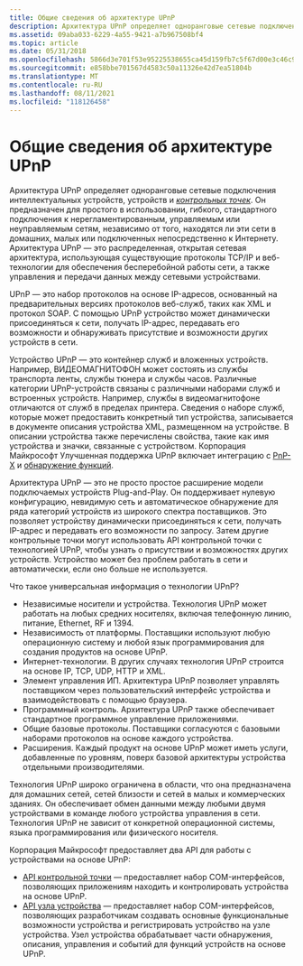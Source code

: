 ```yaml
---
title: Общие сведения об архитектуре UPnP
description: Архитектура UPnP определяет одноранговые сетевые подключения интеллектуальных устройств, устройств и контрольных точек.
ms.assetid: 09aba033-6229-4a55-9421-a7b967508bf4
ms.topic: article
ms.date: 05/31/2018
ms.openlocfilehash: 5866d3e701f53e95225538655ca45d159fb7c5f67d00e3c46c97357c7a9ee6a7
ms.sourcegitcommit: e858bbe701567d4583c50a11326e42d7ea51804b
ms.translationtype: MT
ms.contentlocale: ru-RU
ms.lasthandoff: 08/11/2021
ms.locfileid: "118126458"
---
```

# <a name="overview-of-upnp-architecture"></a>Общие сведения об архитектуре UPnP

Архитектура UPnP определяет одноранговые сетевые подключения интеллектуальных устройств, устройств и [*контрольных точек*](c-gly.md). Он предназначен для простого в использовании, гибкого, стандартного подключения к нерегламентированным, управляемым или неуправляемым сетям, независимо от того, находятся ли эти сети в домашних, малых или подключенных непосредственно к Интернету. Архитектура UPnP — это распределенная, открытая сетевая архитектура, использующая существующие протоколы TCP/IP и веб-технологии для обеспечения бесперебойной работы сети, а также управления и передачи данных между сетевыми устройствами.

UPnP — это набор протоколов на основе IP-адресов, основанный на предварительных версиях протоколов веб-служб, таких как XML и протокол SOAP. С помощью UPnP устройство может динамически присоединяться к сети, получать IP-адрес, передавать его возможности и обнаруживать присутствие и возможности других устройств в сети.

Устройство UPnP — это контейнер служб и вложенных устройств. Например, ВИДЕОМАГНИТОФОН может состоять из службы транспорта ленты, службы тюнера и службы часов. Различные категории UPnP-устройств связаны с различными наборами служб и встроенных устройств. Например, службы в видеомагнитофоне отличаются от служб в пределах принтера. Сведения о наборе служб, которые может предоставить конкретный тип устройства, записывается в документе описания устройства XML, размещенном на устройстве. В описании устройства также перечислены свойства, такие как имя устройства и значки, связанные с устройством. Корпорация Майкрософт Улучшенная поддержка UPnP включает интеграцию с [PnP-X](/previous-versions/windows/desktop/fundisc/pnp-x) и [обнаружение функций](/previous-versions/windows/desktop/fundisc/fd-portal).

Архитектура UPnP — это не просто простое расширение модели подключаемых устройств Plug-and-Play. Он поддерживает нулевую конфигурацию, невидимую сеть и автоматическое обнаружение для ряда категорий устройств из широкого спектра поставщиков. Это позволяет устройству динамически присоединяться к сети, получать IP-адрес и передавать его возможности по запросу. Затем другие контрольные точки могут использовать API контрольной точки с технологией UPnP, чтобы узнать о присутствии и возможностях других устройств. Устройство может без проблем работать в сети и автоматически, если оно больше не используется.

Что такое универсальная информация о технологии UPnP?

-   Независимые носители и устройства. Технология UPnP может работать на любых средних носителях, включая телефонную линию, питание, Ethernet, RF и 1394.
-   Независимость от платформы. Поставщики используют любую операционную систему и любой язык программирования для создания продуктов на основе UPnP.
-   Интернет-технологии. В других случаях технология UPnP строится на основе IP, TCP, UDP, HTTP и XML.
-   Элемент управления ИП. Архитектура UPnP позволяет управлять поставщиком через пользовательский интерфейс устройства и взаимодействовать с помощью браузера.
-   Программный контроль. Архитектура UPnP также обеспечивает стандартное программное управление приложениями.
-   Общие базовые протоколы. Поставщики согласуются с базовыми наборами протоколов на основе каждого устройства.
-   Расширения. Каждый продукт на основе UPnP может иметь услуги, добавленные по уровням, поверх базовой архитектуры устройства отдельными производителями.

Технология UPnP широко ограничена в области, что она предназначена для домашних сетей, сетей близости и сетей в малых и коммерческих зданиях. Он обеспечивает обмен данными между любыми двумя устройствами в команде любого устройства управления в сети. Технология UPnP не зависит от конкретной операционной системы, языка программирования или физического носителя.

Корпорация Майкрософт предоставляет два API для работы с устройствами на основе UPnP:

-   [API контрольной точки](control-point-api.md) — предоставляет набор COM-интерфейсов, позволяющих приложениям находить и контролировать устройства на основе UPnP.
-   [API узла устройства](device-host-api.md) — предоставляет набор COM-интерфейсов, позволяющих разработчикам создавать основные функциональные возможности устройства и регистрировать устройство на узле устройства. Узел устройства обрабатывает части обнаружения, описания, управления и событий для функций устройств на основе UPnP.

 

 
